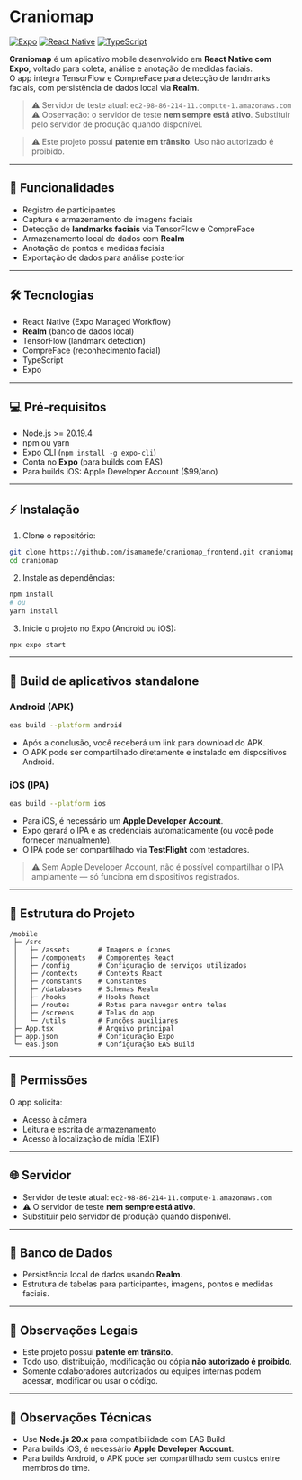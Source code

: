 # Craniomap

[![Expo](https://img.shields.io/badge/Expo-Managed_Workflow-4CAF50)](https://expo.dev/)
[![React Native](https://img.shields.io/badge/React_Native-0.71-blue)](https://reactnative.dev/)
[![TypeScript](https://img.shields.io/badge/TypeScript-4.9-blue)](https://www.typescriptlang.org/)

**Craniomap** é um aplicativo mobile desenvolvido em **React Native com Expo**, voltado para coleta, análise e anotação de medidas faciais.  
O app integra TensorFlow e CompreFace para detecção de landmarks faciais, com persistência de dados local via **Realm**.

> ⚠️ Servidor de teste atual: `ec2-98-86-214-11.compute-1.amazonaws.com`  
> ⚠️ Observação: o servidor de teste **nem sempre está ativo**. Substituir pelo servidor de produção quando disponível.

> ⚠️ Este projeto possui **patente em trânsito**. Uso não autorizado é proibido.

---

## 📌 Funcionalidades

- Registro de participantes
- Captura e armazenamento de imagens faciais
- Detecção de **landmarks faciais** via TensorFlow e CompreFace
- Armazenamento local de dados com **Realm**
- Anotação de pontos e medidas faciais
- Exportação de dados para análise posterior

---

## 🛠 Tecnologias

- React Native (Expo Managed Workflow)
- **Realm** (banco de dados local)
- TensorFlow (landmark detection)
- CompreFace (reconhecimento facial)
- TypeScript
- Expo

---

## 💻 Pré-requisitos

- Node.js >= 20.19.4
- npm ou yarn
- Expo CLI (`npm install -g expo-cli`)
- Conta no **Expo** (para builds com EAS)
- Para builds iOS: Apple Developer Account ($99/ano)

---

## ⚡ Instalação

1. Clone o repositório:

```bash
git clone https://github.com/isamamede/craniomap_frontend.git craniomap
cd craniomap
```

2. Instale as dependências:

```bash
npm install
# ou
yarn install
```

3. Inicie o projeto no Expo (Android ou iOS):

```bash
npx expo start
```

---

## 📱 Build de aplicativos standalone

### **Android (APK)**

```bash
eas build --platform android
```

- Após a conclusão, você receberá um link para download do APK.
- O APK pode ser compartilhado diretamente e instalado em dispositivos Android.

### **iOS (IPA)**

```bash
eas build --platform ios
```

- Para iOS, é necessário um **Apple Developer Account**.
- Expo gerará o IPA e as credenciais automaticamente (ou você pode fornecer manualmente).
- O IPA pode ser compartilhado via **TestFlight** com testadores.

> ⚠️ Sem Apple Developer Account, não é possível compartilhar o IPA amplamente — só funciona em dispositivos registrados.

---

## 🔧 Estrutura do Projeto

```
/mobile
 ├─ /src
 │   ├─ /assets       # Imagens e ícones
 │   ├─ /components   # Componentes React
 │   ├─ /config       # Configuração de serviços utilizados
 │   ├─ /contexts     # Contexts React
 │   ├─ /constants    # Constantes
 │   ├─ /databases    # Schemas Realm
 │   ├─ /hooks        # Hooks React
 │   ├─ /routes       # Rotas para navegar entre telas
 │   ├─ /screens      # Telas do app
 │   └─ /utils        # Funções auxiliares
 ├─ App.tsx           # Arquivo principal
 ├─ app.json          # Configuração Expo
 └─ eas.json          # Configuração EAS Build
```

---

## 🔑 Permissões

O app solicita:

- Acesso à câmera
- Leitura e escrita de armazenamento
- Acesso à localização de mídia (EXIF)

---

## 🌐 Servidor

- Servidor de teste atual: `ec2-98-86-214-11.compute-1.amazonaws.com`
- ⚠️ O servidor de teste **nem sempre está ativo**.
- Substituir pelo servidor de produção quando disponível.

---

## 💾 Banco de Dados

- Persistência local de dados usando **Realm**.
- Estrutura de tabelas para participantes, imagens, pontos e medidas faciais.

---

## 📝 Observações Legais

- Este projeto possui **patente em trânsito**.
- Todo uso, distribuição, modificação ou cópia **não autorizado é proibido**.
- Somente colaboradores autorizados ou equipes internas podem acessar, modificar ou usar o código.

---

## 📝 Observações Técnicas

- Use **Node.js 20.x** para compatibilidade com EAS Build.
- Para builds iOS, é necessário **Apple Developer Account**.
- Para builds Android, o APK pode ser compartilhado sem custos entre membros do time.
